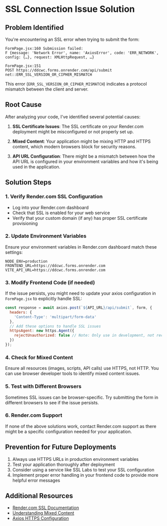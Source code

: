 # SSL Connection Issue Solution

## Problem Identified

You're encountering an SSL error when trying to submit the form:

```
FormPage.jsx:160 Submission failed: 
F {message: 'Network Error', name: 'AxiosError', code: 'ERR_NETWORK', config: {…}, request: XMLHttpRequest, …}

FormPage.jsx:151 
POST https://ddcwc.forms.onrender.com/api/submit net::ERR_SSL_VERSION_OR_CIPHER_MISMATCH
```

This error (`ERR_SSL_VERSION_OR_CIPHER_MISMATCH`) indicates a protocol mismatch between the client and server. 

## Root Cause

After analyzing your code, I've identified several potential causes:

1. **SSL Certificate Issues**: The SSL certificate on your Render.com deployment might be misconfigured or not properly set up.

2. **Mixed Content**: Your application might be mixing HTTP and HTTPS content, which modern browsers block for security reasons.

3. **API URL Configuration**: There might be a mismatch between how the API URL is configured in your environment variables and how it's being used in the application.

## Solution Steps

### 1. Verify Render.com SSL Configuration

- Log into your Render.com dashboard
- Check that SSL is enabled for your web service
- Verify that your custom domain (if any) has proper SSL certificate provisioning

### 2. Update Environment Variables

Ensure your environment variables in Render.com dashboard match these settings:

```
NODE_ENV=production
FRONTEND_URL=https://ddcwc.forms.onrender.com
VITE_API_URL=https://ddcwc.forms.onrender.com
```

### 3. Modify Frontend Code (if needed)

If the issue persists, you might need to update your axios configuration in `FormPage.jsx` to explicitly handle SSL:

```javascript
const response = await axios.post(`${API_URL}/api/submit`, form, {
  headers: {
    'Content-Type': 'multipart/form-data'
  },
  // Add these options to handle SSL issues
  httpsAgent: new https.Agent({
    rejectUnauthorized: false // Note: Only use in development, not recommended for production
  })
});
```

### 4. Check for Mixed Content

Ensure all resources (images, scripts, API calls) use HTTPS, not HTTP. You can use browser developer tools to identify mixed content issues.

### 5. Test with Different Browsers

Sometimes SSL issues can be browser-specific. Try submitting the form in different browsers to see if the issue persists.

### 6. Render.com Support

If none of the above solutions work, contact Render.com support as there might be a specific configuration needed for your application.

## Prevention for Future Deployments

1. Always use HTTPS URLs in production environment variables
2. Test your application thoroughly after deployment
3. Consider using a service like SSL Labs to test your SSL configuration
4. Implement proper error handling in your frontend code to provide more helpful error messages

## Additional Resources

- [Render.com SSL Documentation](https://render.com/docs/ssl)
- [Understanding Mixed Content](https://developer.mozilla.org/en-US/docs/Web/Security/Mixed_content)
- [Axios HTTPS Configuration](https://axios-http.com/docs/req_config)